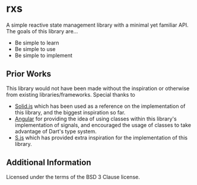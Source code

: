 # rxs

A simple reactive state management library with a minimal yet familiar API. The
goals of this library are…

- Be simple to learn
- Be simple to use
- Be simple to implement

## Prior Works

This library would not have been made without the inspiration or otherwise from
existing libraries/frameworks. Special thanks to

- [Solid.js](https://www.solidjs.com/) which has been used as a reference on
the implementation of this library, and the biggest inspiration so far.
- [Angular](https://angular.io/guide/signals) for providing the idea of using
classes within this library's implementation of signals, and encouraged the
usage of classes to take advantage of Dart's type system.
- [S.js](https://github.com/adamhaile/S) which has provided extra inspiration
for the implementation of this library.

## Additional Information

Licensed under the terms of the BSD 3 Clause license.
